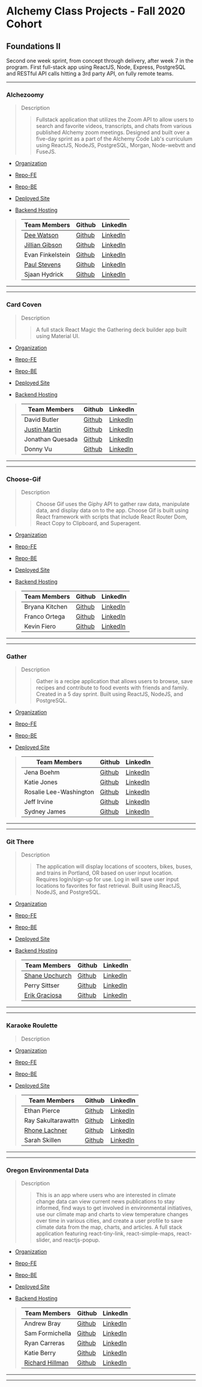 # Alchemy Class Projects - Fall 2020 Cohort

## Foundations II

Second one week sprint, from concept through delivery, after week 7 in the program.  First full-stack app using ReactJS, Node, Express, PostgreSQL and RESTful API calls hitting a 3rd party API, on fully remote teams.
___
### Alchezoomy

> Description 
>>Fullstack application that utilizes the Zoom API to allow users to search and favorite videos, transcripts, and chats from various published Alchemy zoom meetings. Designed and built over a five-day sprint as a part of the Alchemy Code Lab's curriculum using ReactJS, NodeJS, PostgreSQL, Morgan, Node-webvtt and FuseJS.

* [Organization](https://github.com/Alchezoomy)

* [Repo-FE](https://github.com/Alchezoomy/zoom-search-app)

* [Repo-BE](https://github.com/Alchezoomy/zoom-search-sql)

* [Deployed Site](https://alchezoomy.netlify.app/)

* [Backend Hosting](https://alchezoomy.herokuapp.com/)

>
>| Team Members  | Github  | LinkedIn  |
>|---|---|---|
>| [Dee Watson](https://dlarkinwatson.com/) |  [Github](https://github.com/dl-watson)  |  [LinkedIn](https://www.linkedin.com/in/dl-watson/)  |
>| [Jillian Gibson](http://www.jillianlg.com/) |  [Github](https://github.com/jillianlg)  |  [LinkedIn](https://www.linkedin.com/in/jillianlgibson/)  |
>| Evan Finkelstein |  [Github](https://github.com/Evan-Finkelstein)  |  [LinkedIn](https://www.linkedin.com/in/evan-finkelstein91/)  |
>| [Paul Stevens](https://paulstevens.dev/) |  [Github](https://github.com/Protopaco)  |  [LinkedIn](https://www.linkedin.com/in/paul-stevens-dev/)  |
>|  Sjaan Hydrick | [Github](https://github.com/SjaanHydrick)   | [LinkedIn](https://www.linkedin.com/in/sjaan-hydrick/)   |

___
___
### Card Coven

> Description 
>>A full stack React Magic the Gathering deck builder app built using Material UI.

* [Organization](https://github.com/cardcoven)

* [Repo-FE](https://github.com/cardcoven/card-coven-front-end)

* [Repo-BE](https://github.com/cardcoven/card-coven-back-end)

* [Deployed Site](https://card-coven2020.netlify.app/)

* [Backend Hosting](https://card-coven-back-end-2020.herokuapp.com/)

>
>| Team Members  | Github  | LinkedIn  |
>|---|---|---|
>| David Butler |  [Github](https://github.com/davidabutler92)  |  [LinkedIn](https://www.linkedin.com/in/david-arron-butler/)  |
>| [Justin Martin](http://justinmartincodes.com/) |  [Github](https://github.com/JustinMartin7x)  |  [LinkedIn](https://www.linkedin.com/in/justin-martin7x/)  |
>| Jonathan Quesada |  [Github](https://github.com/QuesadaJon)  |  [LinkedIn](https://www.linkedin.com/in/quesada-jonathan/)  |
>| Donny Vu |  [Github](https://github.com/DonnyLVu)  |  [LinkedIn](https://www.linkedin.com/in/donnylvu/)  |

___
___
### Choose-Gif

> Description 
>>Choose Gif uses the Giphy API to gather raw data, manipulate data, and display data on to the app.  Choose Gif is built using React framework with scripts that include React Router Dom, React Copy to Clipboard, and Superagent.

* [Organization](https://github.com/Choose-Gif)

* [Repo-FE](https://github.com/Choose-Gif/gif-fe)

* [Repo-BE](https://github.com/Choose-Gif/gif-be)

* [Deployed Site](https://choose-gif-fe.netlify.app/)

* [Backend Hosting](choose-gif-be.herokuapp.com)

>
>| Team Members  | Github  | LinkedIn  |
>|---|---|---|
>| Bryana Kitchen |  [Github](https://github.com/bryanakitchen)  |  [LinkedIn](https://www.linkedin.com/in/bryanakitchen/)  |
>| Franco Ortega |  [Github](https://github.com/franco-ortega)  |  [LinkedIn](https://www.linkedin.com/in/francoortega/)  |
>| Kevin Fiero |  [Github](https://github.com/kevinfiero)  |  [LinkedIn](https://www.linkedin.com/in/kevinfiero/)  |

___
___

### Gather

> Description 
>>Gather is a recipe application that allows users to browse, save recipes and contribute to food events with friends and family. Created in a 5 day sprint.  Built using ReactJS, NodeJS, and PostgreSQL.

* [Organization](https://github.com/rumham-gather)

* [Repo-FE](https://github.com/rumham-gather/front-end)

* [Repo-BE](https://github.com/rumham-gather/back-end)

* [Deployed Site](https://vigorous-booth-3b4531.netlify.app/)

>
>| Team Members  | Github  | LinkedIn  |
>|---|---|---|
>| Jena Boehm | [Github](https://github.com/jena-boehm)   | [LinkedIn](https://www.linkedin.com/in/jenaboehm/)   |
>| Katie Jones |  [Github](https://github.com/katiejonesyo)  |  [LinkedIn](https://www.linkedin.com/in/katiejonesyo/)  |
>| Rosalie Lee-Washington |  [Github](https://github.com/rosalie337)  |  [LinkedIn](https://www.linkedin.com/in/rosalielee/)  |
>|  Jeff Irvine | [Github](https://github.com/jeffIrvine)   | [LinkedIn](https://www.linkedin.com/in/irvinejeff/)   |
>| Sydney James |  [Github](https://github.com/scjam)  |  [LinkedIn](https://www.linkedin.com/in/sydjames/)  |

___
___
### Git There

> Description 
>>The application will display locations of scooters, bikes, buses, and trains in Portland, OR based on user input location. Requires login/sign-up for use. Log in will save user input locations to favorites for fast retrieval.  Built using ReactJS, NodeJS, and PostgreSQL.

* [Organization](https://github.com/gitThere-API)

* [Repo-FE](https://github.com/gitThere-API/gitthere-api-fe)

* [Repo-BE](https://github.com/gitThere-API/gitthere-api-be)

* [Deployed Site](https://git-there-api.netlify.app/)

* [Backend Hosting](https://desolate-bayou-65072.herokuapp.com/)

>
>| Team Members  | Github  | LinkedIn  |
>|---|---|---|
>|  [Shane Upchurch](https://shane-upchurch.netlify.app/)| [Github](https://github.com/ShaneUP1)   | [LinkedIn](https://www.linkedin.com/in/shaneupchurch/)   |
>|  Perry Sittser | [Github](https://github.com/sittserp)   | [LinkedIn](https://www.linkedin.com/in/sittserp/)   |
>| [Erik Graciosa](https://www.erikgraciosa.com) |  [Github](https://github.com/ErikGraciosa)  |  [LinkedIn](https://www.linkedin.com/in/erikgraciosa/)  |

___
___
### Karaoke Roulette

> Description 
>>

* [Organization](https://github.com/Karaoke-Roulette)

* [Repo-FE](https://github.com/Karaoke-Roulette/karaoke-roulette-fe)

* [Repo-BE](https://rocky-dawn-10139.herokuapp.com/)

* [Deployed Site](https://karaoke-roulette.netlify.app/)

>
>| Team Members  | Github  | LinkedIn  |
>|---|---|---|
>| Ethan Pierce |  [Github](https://github.com/jumpybuns)  |  [LinkedIn](https://www.linkedin.com/in/ethanpiercepresents/)  |
>| Ray Sakultarawattn |  [Github](https://github.com/rsakultarawattn)  |  [LinkedIn](https://www.linkedin.com/in/raysakultarawattn/)  |
>|  [Rhone Lachner](http://rhonelachner.com/) | [Github](https://github.com/RhoneLachner)   | [LinkedIn](https://www.linkedin.com/in/rhonelachner/)   |
>| Sarah Skillen |  [Github](https://github.com/sarah-svg)  |  [LinkedIn](https://www.linkedin.com/in/sarah-skillen-7339b61b8/)  |

___
___
### Oregon Environmental Data

> Description 
>>This is an app where users who are interested in climate change data can view current news publications to stay informed, find ways to get involved in environmental initiatives, use our climate map and charts to view temperature changes over time in various cities, and create a user profile to save climate data from the map, charts, and articles. A full stack application featuring react-tiny-link, react-simple-maps, react-slider, and reactjs-popup.

* [Organization](https://github.com/Hexa-P)

* [Repo-FE](https://github.com/Hexa-P/hexa-p-front-end)

* [Repo-BE](https://github.com/Hexa-P/hexa-p-back-end)

* [Deployed Site](https://sharp-agnesi-8efe29.netlify.app/)

* [Backend Hosting](https://serene-temple-06405.herokuapp.com/)

>
>| Team Members  | Github  | LinkedIn  |
>|---|---|---|
>| Andrew Bray |  [Github](https://github.com/Andrew-Bray)  |  [LinkedIn](https://www.linkedin.com/in/andrew-michael-bray/)  |
>| Sam Formichella |  [Github](https://github.com/sformichella)  |  [LinkedIn](https://www.linkedin.com/in/sam-formichella/)  |
>|  Ryan Carreras | [Github](https://github.com/ryanleviathan)   | [LinkedIn](https://www.linkedin.com/in/ryancarreras/)   |
>| Katie Berry |  [Github](https://github.com/KatieMBerry)  |  [LinkedIn](https://www.linkedin.com/in/katie-m-berry/)  |
>| [Richard Hillman](http://richard-hillman.space) |  [Github](https://github.com/Richard-Hillman)  |  [LinkedIn](https://www.linkedin.com/in/richard-hillman/)  |

___
___
